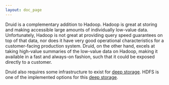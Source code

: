 ```yaml
---
layout: doc_page
---
```

Druid is a complementary addition to Hadoop. Hadoop is great at storing and making accessible large amounts of individually low-value data. Unfortunately, Hadoop is not great at providing query speed guarantees on top of that data, nor does it have very good operational characteristics for a customer-facing production system. Druid, on the other hand, excels at taking high-value summaries of the low-value data on Hadoop, making it available in a fast and always-on fashion, such that it could be exposed directly to a customer.

Druid also requires some infrastructure to exist for [deep storage](Deep-Storage.html). HDFS is one of the implemented options for this [deep storage](Deep-Storage.html).
